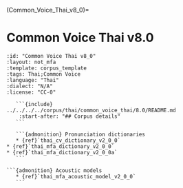 
(Common_Voice_Thai_v8_0)=
# Common Voice Thai v8.0

``````{corpus} Common Voice Thai v8.0
:id: "Common Voice Thai v8_0"
:layout: not_mfa
:template: corpus_template
:tags: Thai;Common Voice
:language: "Thai"
:dialect: "N/A"
:license: "CC-0"

   ```{include} ../../../../corpus/thai/common_voice_thai/8.0/README.md
    :start-after: "## Corpus details"
   ```

   ```{admonition} Pronunciation dictionaries
   * {ref}`thai_cv_dictionary_v2_0_0`
* {ref}`thai_mfa_dictionary_v2_0_0`
* {ref}`thai_mfa_dictionary_v2_0_0a`
   ```

```{admonition} Acoustic models
   * {ref}`thai_mfa_acoustic_model_v2_0_0`
   ```
``````
